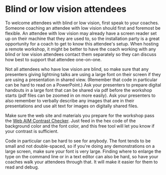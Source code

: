 # Blind or low vision attendees

To welcome attendees with blind or low vision, first speak to your coaches. Someone coaching an attendee with low vision should first and foremost be flexible. An attendee with low vision may already have a screen reader set up on their machine that they are used to, so the installation party is a great opportunity for a coach to get to know this attendee's setup. When hosting a remote workshop, it might be better to have the coach working with any blind or low vision attendees contact them separately so they can discuss how best to support that attendee one-on-one.

Not all attendees who have low vision are blind, so make sure that any presenters giving lightning talks are using a large font on their screen if they are using a presentation in shared view. \(Remember that code in particular can be hard to read on a PowerPoint.\) Ask your presenters to prepare digital handouts in a large font that can be shared via pdf before the workshop starts \(pdf files can be zoomed in on more easily\). Ask your presenters to also remember to verbally describe any images that are in their presentations and use alt text for images on digitally shared files.

Make sure the web site and materials you prepare for the workshop pass the [Web AIM Contrast Checker](http://webaim.org/resources/contrastchecker/). Just feed in the hex code of the background color and the font color, and this free tool will let you know if your contrast is sufficient.

Code in particular can be hard to see for anybody. The font tends to be small and not double-spaced, so if you're doing any demonstrations on a large screen, make sure your font is very large. Finding where to enlarge the type on the command line or in a text editor can also be hard, so have your coaches walk your attendees through that. It will make it easier for them to read and debug.

